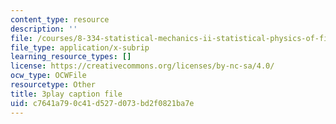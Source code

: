 ```yaml
---
content_type: resource
description: ''
file: /courses/8-334-statistical-mechanics-ii-statistical-physics-of-fields-spring-2014/c7641a790c41d527d073bd2f0821ba7e_yBdXS5dXQN4.srt
file_type: application/x-subrip
learning_resource_types: []
license: https://creativecommons.org/licenses/by-nc-sa/4.0/
ocw_type: OCWFile
resourcetype: Other
title: 3play caption file
uid: c7641a79-0c41-d527-d073-bd2f0821ba7e
---
```

